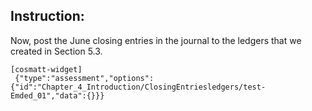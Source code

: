 ## Instruction:

Now, post the June closing entries in the journal to the ledgers that we created in Section 5.3.

```
[cosmatt-widget]
 {"type":"assessment","options":{"id":"Chapter_4_Introduction/ClosingEntriesledgers/test-Emded_01","data":{}}} 
```
